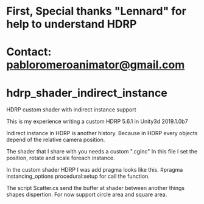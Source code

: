 # First, Special thanks "Lennard" for help to understand HDRP
# Contact: pabloromeroanimator@gmail.com


# hdrp_shader_indirect_instance
HDRP custom shader with indirect instance support



This is my experience writing a custom HDRP 5.6.1 in Unity3d 2019.1.0b7


Indirect instance in HDRP is another history. Because in HDRP every objects depend of the relative camera position.

The shader that I share with you needs a custom ".cginc"
In this file I set the position, rotate and scale foreach instance.

In the custom shader HDRP I was add pragma looks like this.
#pragma instancing_options procedural:setup for call the function.

The script Scatter.cs send the buffer at shader between another things shapes dispertion.
For now support circle area and square area.


 

 


